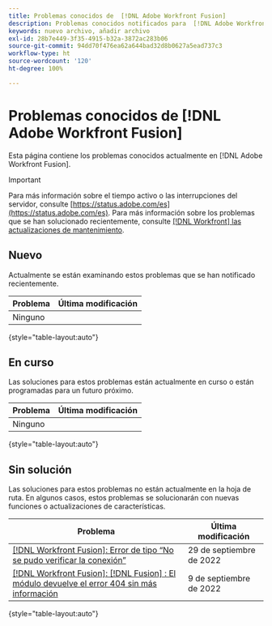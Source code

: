 ```yaml
---
title: Problemas conocidos de  [!DNL Adobe Workfront Fusion]
description: Problemas conocidos notificados para  [!DNL Adobe Workfront Fusion]
keywords: nuevo archivo, añadir archivo
exl-id: 28b7e449-3f35-4915-b32a-3872ac283b06
source-git-commit: 94dd70f476ea62a644bad32d8b0627a5ead737c3
workflow-type: ht
source-wordcount: '120'
ht-degree: 100%

---
```


# Problemas conocidos de [!DNL Adobe Workfront Fusion]

Esta página contiene los problemas conocidos actualmente en [!DNL Adobe Workfront Fusion].

>[!IMPORTANT]
>
>Para más información sobre el tiempo activo o las interrupciones del servidor, consulte [https://status.adobe.com/es](https://status.adobe.com/es). Para más información sobre los problemas que se han solucionado recientemente, consulte [[!DNL Workfront] las actualizaciones de mantenimiento](../maintenance/current-updates.md).

## Nuevo

Actualmente se están examinando estos problemas que se han notificado recientemente.

| **Problema** | **Última modificación** |
| -----------------------------------------------------------------| ----------------- |
| Ninguno |  |

{style="table-layout:auto"}


## En curso

Las soluciones para estos problemas están actualmente en curso o están programadas para un futuro próximo.

| **Problema** | **Última modificación** |
| -----------------------------------------------------------------| ----------------- |
| Ninguno |  |

{style="table-layout:auto"}

## Sin solución

Las soluciones para estos problemas no están actualmente en la hoja de ruta. En algunos casos, estos problemas se solucionarán con nuevas funciones o actualizaciones de características.

| **Problema** | **Última modificación** |
| -----------------------------------------------------------------| ----------------- |
| [[!DNL Workfront Fusion]: Error de tipo “No se pudo verificar la conexión”](known-issues-workfront-fusion/fusion-401-error-must-reauthenicate-connection.md) | 29 de septiembre de 2022 |
| [[!DNL Workfront Fusion]: [!DNL Fusion] : El módulo devuelve el error 404 sin más información](known-issues-workfront-fusion/fusion-404-error-no-description.md) | 9 de septiembre de 2022 |

{style="table-layout:auto"}
